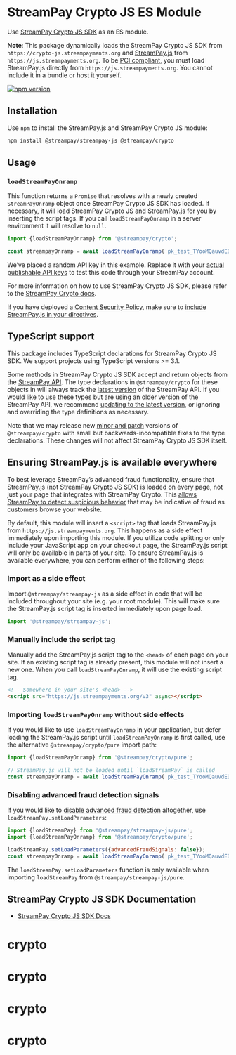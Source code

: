 # StreamPay Crypto JS ES Module

Use [StreamPay Crypto JS SDK](https://docs.streampayments.org/crypto) as an ES module.

**Note**: This package dynamically loads the StreamPay Crypto JS SDK from
`https://crypto-js.streampayments.org` and
[StreamPay.js](https://docs.streampayments.org/streampay-js) from `https://js.streampayments.org`. To
be
[PCI compliant](https://docs.streampayments.org/security/guide#validating-pci-compliance),
you must load StreamPay.js directly from `https://js.streampayments.org`. You cannot
include it in a bundle or host it yourself.

[![npm version](https://img.shields.io/npm/v/@streampay/crypto.svg?style=flat-square)](https://www.npmjs.com/package/@streampay/crypto)

## Installation

Use `npm` to install the StreamPay.js and StreamPay Crypto JS module:

```sh
npm install @streampay/streampay-js @streampay/crypto
```

## Usage

### `loadStreamPayOnramp`

This function returns a `Promise` that resolves with a newly created
`StreamPayOnramp` object once StreamPay Crypto JS SDK has loaded. If necessary, it
will load StreamPay Crypto JS and StreamPay.js for you by inserting the script tags.
If you call `loadStreamPayOnramp` in a server environment it will resolve to
`null`.

```js
import {loadStreamPayOnramp} from '@streampay/crypto';

const streampayOnramp = await loadStreamPayOnramp('pk_test_TYooMQauvdEDq54NiTphI7jx');
```

We’ve placed a random API key in this example. Replace it with your
[actual publishable API keys](https://dashboard.streampay.com/account/apikeys) to
test this code through your StreamPay account.

For more information on how to use StreamPay Crypto JS SDK, please refer to the
[StreamPay Crypto docs](https://docs.streampayments.org/crypto).

If you have deployed a
[Content Security Policy](https://developer.mozilla.org/en-US/docs/Web/Security/CSP),
make sure to
[include StreamPay.js in your directives](https://docs.streampayments.org/security/guide#content-security-policy).

## TypeScript support

This package includes TypeScript declarations for StreamPay Crypto JS SDK. We
support projects using TypeScript versions >= 3.1.

Some methods in StreamPay Crypto JS SDK accept and return objects from the
[StreamPay API](https://docs.streampayments.org/api). The type declarations in
`@streampay/crypto` for these objects in will always track the
[latest version](https://docs.streampayments.org/api/versioning) of the StreamPay API. If
you would like to use these types but are using an older version of the StreamPay
API, we recommend
[updating to the latest version](https://docs.streampayments.org/upgrades#how-can-i-upgrade-my-api),
or ignoring and overriding the type definitions as necessary.

Note that we may release new [minor and patch](https://semver.org/) versions of
`@streampay/crypto` with small but backwards-incompatible fixes to the type
declarations. These changes will not affect StreamPay Crypto JS SDK itself.

## Ensuring StreamPay.js is available everywhere

To best leverage StreamPay’s advanced fraud functionality, ensure that StreamPay.js
(not StreamPay Crypto JS SDK) is loaded on every page, not just your page that
integrates with StreamPay Crypto. This
[allows StreamPay to detect suspicious behavior](https://docs.streampayments.org/disputes/prevention/advanced-fraud-detection)
that may be indicative of fraud as customers browse your website.

By default, this module will insert a `<script>` tag that loads StreamPay.js from
`https://js.streampayments.org`. This happens as a side effect immediately upon
importing this module. If you utilize code splitting or only include your
JavaScript app on your checkout page, the StreamPay.js script will only be
available in parts of your site. To ensure StreamPay.js is available everywhere,
you can perform either of the following steps:

### Import as a side effect

Import `@streampay/streampay-js` as a side effect in code that will be included
throughout your site (e.g. your root module). This will make sure the StreamPay.js
script tag is inserted immediately upon page load.

```js
import '@streampay/streampay-js';
```

### Manually include the script tag

Manually add the StreamPay.js script tag to the `<head>` of each page on your site.
If an existing script tag is already present, this module will not insert a new
one. When you call `loadStreamPayOnramp`, it will use the existing script tag.

```html
<!-- Somewhere in your site's <head> -->
<script src="https://js.streampayments.org/v3" async></script>
```

### Importing `loadStreamPayOnramp` without side effects

If you would like to use `loadStreamPayOnramp` in your application, but defer
loading the StreamPay.js script until `loadStreamPayOnramp` is first called, use the
alternative `@streampay/crypto/pure` import path:

```js
import {loadStreamPayOnramp} from '@streampay/crypto/pure';

// StreamPay.js will not be loaded until `loadStreamPay` is called
const streampayOnramp = await loadStreamPayOnramp('pk_test_TYooMQauvdEDq54NiTphI7jx');
```

### Disabling advanced fraud detection signals

If you would like to
[disable advanced fraud detection](https://docs.streampayments.org/disputes/prevention/advanced-fraud-detection#disabling-advanced-fraud-detection)
altogether, use `loadStreamPay.setLoadParameters`:

```js
import {loadStreamPay} from '@streampay/streampay-js/pure';
import {loadStreamPayOnramp} from '@streampay/crypto/pure';

loadStreamPay.setLoadParameters({advancedFraudSignals: false});
const streampayOnramp = await loadStreamPayOnramp('pk_test_TYooMQauvdEDq54NiTphI7jx');
```

The `loadStreamPay.setLoadParameters` function is only available when importing
`loadStreamPay` from `@streampay/streampay-js/pure`.

## StreamPay Crypto JS SDK Documentation

- [StreamPay Crypto JS SDK Docs](https://docs.streampayments.org/crypto)
# crypto
# crypto
# crypto
# crypto
